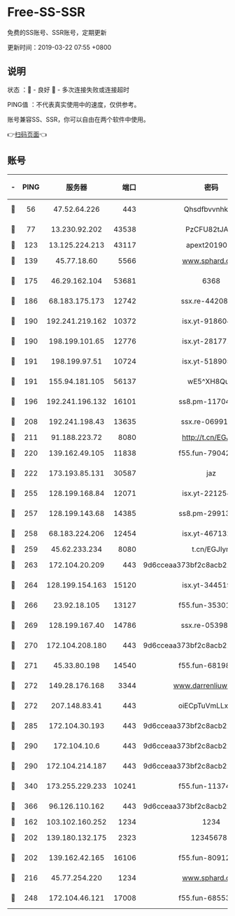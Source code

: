 # Free-SS-SSR

免费的SS账号、SSR账号，定期更新

更新时间：2019-03-22 07:55 +0800

## 说明

状态     ：🙂 - 良好 🙁 - 多次连接失败或连接超时

PING值   ：不代表真实使用中的速度，仅供参考。

账号兼容SS、SSR，你可以自由在两个软件中使用。

👉[扫码页面](https://liesauer.github.io/Free-SS-SSR/)👈

## 账号

|-|PING|服务器|端口|密码|加密方式|区域|
|:----:|:----:|:-----:|-----:|:----:|:----:|:----:|
|🙂|56|47.52.64.226|443|Qhsdfbvvnhkm1|aes-256-cfb|HK|
|🙂|77|13.230.92.202|43538|PzCFU82tJAdZ|aes-256-cfb|JP|
|🙂|123|13.125.224.213|43117|apext2019005|chacha20|KR|
|🙂|139|45.77.18.60|5566|www.sphard.com|aes-256-cfb|JP|
|🙂|175|46.29.162.104|53681|6368|aes-256-ctr|RU|
|🙂|186|68.183.175.173|12742|ssx.re-44208034|aes-256-cfb|US|
|🙂|190|192.241.219.162|10372|isx.yt-91860459|aes-256-cfb|US|
|🙂|190|198.199.101.65|12776|isx.yt-28177118|aes-256-cfb|US|
|🙂|191|198.199.97.51|10724|isx.yt-51890525|aes-256-cfb|US|
|🙂|191|155.94.181.105|56137|wE5^XH8Quw|aes-256-cfb|US|
|🙂|196|192.241.196.132|16101|ss8.pm-11704063|aes-256-cfb|US|
|🙂|208|192.241.198.43|13635|ssx.re-06991700|aes-256-cfb|US|
|🙂|211|91.188.223.72|8080|http://t.cn/EGJIyrl|rc4-md5|RU|
|🙂|220|139.162.49.105|11838|f55.fun-79042752|aes-256-cfb|SG|
|🙂|222|173.193.85.131|30587|jaz|aes-256-cfb|US|
|🙂|255|128.199.168.84|12071|isx.yt-22125425|aes-256-cfb|SG|
|🙂|257|128.199.143.68|14385|ss8.pm-29913305|aes-256-cfb|SG|
|🙂|258|68.183.224.206|12454|isx.yt-46713217|aes-256-cfb|SG|
|🙂|259|45.62.233.234|8080|t.cn/EGJIyrl|rc4-md5|CA|
|🙂|263|172.104.20.209|443|9d6cceaa373bf2c8acb22e60b6a58be6|aes-256-cfb|US|
|🙂|264|128.199.154.163|15120|isx.yt-34451982|aes-256-cfb|SG|
|🙂|266|23.92.18.105|13127|f55.fun-35301469|aes-256-cfb|US|
|🙂|269|128.199.167.40|14786|ssx.re-05398276|aes-256-cfb|SG|
|🙂|270|172.104.208.180|443|9d6cceaa373bf2c8acb22e60b6a58be6|aes-256-cfb|US|
|🙂|271|45.33.80.198|14540|f55.fun-68198549|aes-256-cfb|US|
|🙂|272|149.28.176.168|3344|www.darrenliuwei.com|aes-256-cfb|AU|
|🙂|272|207.148.83.41|443|oiECpTuVmLLxk4Ts|aes-256-cfb|AU|
|🙂|285|172.104.30.193|443|9d6cceaa373bf2c8acb22e60b6a58be6|aes-256-cfb|US|
|🙂|290|172.104.10.6|443|9d6cceaa373bf2c8acb22e60b6a58be6|aes-256-cfb|US|
|🙂|290|172.104.214.187|443|9d6cceaa373bf2c8acb22e60b6a58be6|aes-256-cfb|US|
|🙂|340|173.255.229.233|10241|f55.fun-11374473|aes-256-cfb|US|
|🙂|366|96.126.110.162|443|9d6cceaa373bf2c8acb22e60b6a58be6|aes-256-cfb|US|
|🙂|162|103.102.160.252|1234|1234|rc4-md5|JP|
|🙂|202|139.180.132.175|2323|123456789|aes-256-cfb|SG|
|🙂|202|139.162.42.165|16106|f55.fun-80912227|aes-256-cfb|SG|
|🙂|216|45.77.254.220|1234|www.sphard.com|aes-256-cfb|SG|
|🙂|248|172.104.46.121|17008|f55.fun-68553317|aes-256-cfb|SG|
